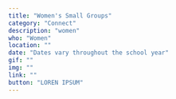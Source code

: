 ```yaml
---
title: "Women's Small Groups"
category: "Connect"
description: "women"
who: "Women"
location: ""
date: "Dates vary throughout the school year"
gif: ""
img: ""
link: ""
button: "LOREN IPSUM"
---
```

